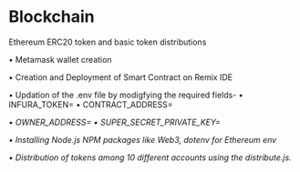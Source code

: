 # Blockchain

Ethereum ERC20 token and basic token distributions

•	Metamask wallet creation

•	Creation and Deployment of Smart Contract on Remix IDE

•	Updation of the .env file by modigfying the required fields-
    •	INFURA_TOKEN=<Infura Project ID>
    •	CONTRACT_ADDRESS=<Address of the Contract that is deployed>
    •	OWNER_ADDRESS=<Account Id oof MetaMask>
    •	SUPER_SECRET_PRIVATE_KEY=<Private Key obtained from the MetaMask Account>
  
•	Installing Node.js NPM packages like Web3, dotenv for Ethereum env
  
•	Distribution of tokens among 10 different accounts using the distribute.js.
